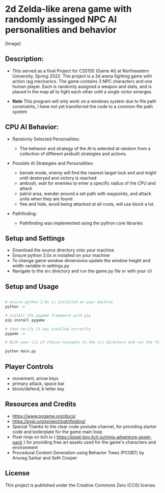 # 2d Zelda-like arena game with randomly assinged NPC AI personalities and behavior 


[Image]

## Description: 
- This served as a final Project for CS5150 (Game AI) at Northeastern University, Spring 2022. The project is a 2d arena fighting game with action rpg mechanics. The game contains 3 NPC characters and one human player. Each is randomly assigned a weapon and stats, and is placed in the map all to fight each other until a single victor emerges.

- **Note** This program will only work on a windows system due to file path constraints, I have not yet transferred the code to a common file path system

## CPU AI Behavior: 

- Randomly Selected Personalities: 
    - The behavior and strategy of the AI is selected at random from a collection of different prebuilt strategies and actions. 

- Possible AI Strategies and Personalities:
    - bersek mode, enemy will find the nearest target lock and and might until destoryed and victory is reached 
    - ambush, wait for enemies to enter a specific radius of the CPU and attack
    - patrol area, wander around a set path with waypoints, and attack units when they are found
    - flee and hide, avoid being attacked at all costs, will use block a lot.

- Pathfinding:
    - Pathfinding was implemented using the python core libraries 

## Setup and Settings
- Download the source directory onto your machine 
- Ensure python 3.0x in installed on your machine 
- To change game window dimensions update the window height and width variable in settings.py
- Navigate to the src directory and run the game.py file or with your cli


## Setup and Usage

```bash

# ensure python 3.0x is installed on your machine
python -v

# install the pygame framework with pip 
pip install pygame

# then verify it was intalled correctly
pygame -v

# With your cli of choice navigate to the src directory and run the following command to start the game

python main.py 

``` 

## Player Controls

- movement, arrow keys
- primary attack, space bar
- block/defend, b letter key


## Resources and Credits
- https://www.pygame.org/docs/
- https://pypi.org/project/pathfinding/
- Special Thanks to the clear code youtube channel, for providing starter code and boilerplate for the game main loop 
- Pixel ninja on itch.io ( https://pixel-boy.itch.io/ninja-adventure-asset-pack ) for providing free art assets used for the game's characters and environment 
- Procedural Content Generation using Behavior Trees (PCGBT) by 
Anurag Sarkar and Seth Cooper



## License 

This project is published under the Creative Commons Zero (CC0) license.
